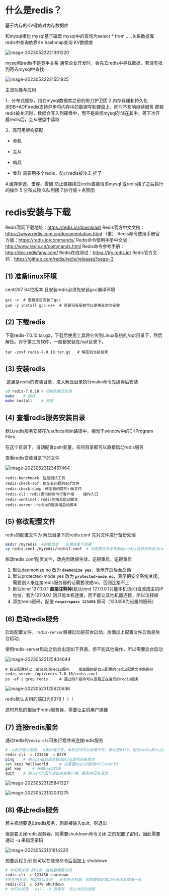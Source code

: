 # 什么是redis？

基于内存的KV键值对内存数据库

和mysql相比	mysql基于磁盘
mysql中的查询为select * from .....关系数据库	redis中查询依靠KV hashmap查询	KV数据库

![image-20230522221301220](C:\Users\ljxxx\Desktop\student\java\笔记\tempphoto\image-20230522221301220.png)

mysql和redis不是竞争关系	通常企业开发时，会先去redis中寻找数据，若没有找到再去mysql中查找

![image-20230522221551925](C:\Users\ljxxx\Desktop\student\java\笔记\tempphoto\image-20230522221551925.png)



主流功能与应用

1．分布式缓存，挡在mysql数据库之前的带刀护卫团
2.内存存储和持久化(RDB+AOF)redis支持异步将内存中的数据写到硬盘上，同时不影响继续服务
即若redis被关闭时，数据会写入到硬盘中，而不是麻烦mysql存储在其中，等下次开启redis后，会从硬盘中读取

3．高可用架构搭配

- 单机

- 主从	

- 哨兵

- 集群   需要用多个redis，防止redis被攻击 挂了

  

4.缓存穿透、击穿、雪崩    防止直接绕过redis直接请求mysql 或redis挂了之后执行的操作
5.分布式锁
6.队列团
7.排行版＋点赞团



# redis安装与下载

Redis官网下载地址：https://redis.io/download/
Redis官方中文文档：https://www.redis.com.cn/documentation.html	（重）
Redis命令使用手册官方版：https://redis.io/commands/
Redis命令使用手册中文版：http://www.redis.cn/commands.html
Redis命令参考手册：http://doc.redisfans.com/
Redis在线测试：https://try.redis.io/
Redis官方文档：https://github.com/redis/redis/releases?page=3



## (1) 准备linux环境

centOS7 64位版本	且安装redis必须先安装gcc编译环境

```shell
gcc -v	# 查看是否安装了gcc
yum -y install gcc-c++	# 若是没有安装可以使用此命令安装
```

## **(2) 下载redis**

​	下载redis-7.0.10.tar.gz，下载后使用工具将它传到Linux系统的/opt目录下，然后解压。对于第三方软件，一般都安装在/opt目录下。

```shell
tar -zxvf redis-7.0.10.tar.gz	# 解压到当前目录
```

## **(3) 安装redis**

​	这里是redis的安装目录，进入解压目录执行make命令先编译后安装

```sh
cd redis-7.0.10	# 切换到解压目录
make	# 编译
make install	# 安装
```

## (4) 查看redis服务安装目录

默认redis服务安装在/usr/local/bin路径中，相当于window中的C:\Program Files

在这个目录下，自动配置path变量，任何目录都可以直接启动redis服务

查看redis安装目录下的文件

![image-20230523123457464](C:\Users\ljxxx\Desktop\student\java\笔记\tempphoto\image-20230523123457464.png)

```
redis-benchmark：性能测试工具
redis-check-aof：修复有问题的aof文件
redis-check-dump：修复有问题的rdb文件
redis-cli：redis提供的命令行客户端	操作入口
redis-sentinel：redis的哨兵启动脚本
redis-server：redis的服务端启动脚本
```

## **(5) 修改配置文件**

redis的配置文件为 解压目录下的redis.conf
先对文件进行备份处理

```sh
mkdir /myredis	#创建目录	在根目录下创建
cp redis.conf /myredis/redis7.conf	# 将配置文件复制到myredis目录并命名为redis7.conf
```

修改redis.conf配置文件，改完后确保生效，记得重启，记得重启

1.  默认daemonize no 改为 **`daemonize yes`**，表示开启后台启动
2.  默认protected-mode yes 改为 **`protected-mode no`**，表示把安全系统关闭，需要别人来连接redis服务器的话需要改成no，否则连接不上
3.  默认bind 127.0.0.1 **直接注释掉**(默认bind 127.0.0.1只能本机访问)或改成主机IP地址，若为127.0.0.1 则只能本机连接，而不能让其他机器连接，所以注释掉
4.  添加redis密码，配置 **`requirepass 123456`** 即可（123456为设置的密码）



## **(6) 启动redis服务**

启动配置文件，`redis-server`直接启动是前台启动，后面加上配置文件启动是后台启动。

使用redis-server启动之后会出现如下界面，但不能其他操作，所以需要后台启动

![image-20230523125404644](C:\Users\ljxxx\Desktop\student\java\笔记\tempphoto\image-20230523125404644.png)

```shell
# 指定配置启动：后台启动redis服务	后面跟的是自己配置的redis配置文件路路径
redis-server /opt/redis-7.0.10/redis.conf	
ps -ef | grep redis		# 通过则个指令可以查看正在运行的redis服务
```

![image-20230523125620636](C:\Users\ljxxx\Desktop\student\java\笔记\tempphoto\image-20230523125620636.png)

redis默认占用的端口为6379！！！

这时开启的相当于redis服务器，需要让主机用户连接

## **(7) 连接redis服务**

通过redis的`redis-cli`可执行程序来连接redis服务

```sh
# -a表示输入密码，-p表示端口号，本机访问可以省略不写，默认是6379，因为redis默认占用本机端口为6379
redis-cli -a 123456 -p 6379	
ping	# 输入ping后回车输出pong说明连接成功
set key1 helloworld		# 设置键key1的值为helloworld
get key		# 获取key1的值
quit	# 输入quit回车退出前台客户端，服务并没有退出
```

![image-20230523125841327](C:\Users\ljxxx\Desktop\student\java\笔记\tempphoto\image-20230523125841327.png)

![image-20230523132031275](C:\Users\ljxxx\Desktop\student\java\笔记\tempphoto\image-20230523132031275.png)



## **(8) 停止redis服务**

若主机想要退出redis服务，则直接输入quit，则退出

但是要关闭redis服务器，则需要shutdown命令关闭 之前配置了密码，因此需要通过 -u 来指定密码



![image-20230523131814220](C:\Users\ljxxx\Desktop\student\java\笔记\tempphoto\image-20230523131814220.png)



想要远程关闭	则可以在登录命令后面加上 shutdown

```sh
# 单实例关闭	即只有一台机器需要关闭
redis-cli -u 123456 shutdown 	
#多实例关闭，指定端口关闭	若有多台机器，则需要指定端口号关闭具体哪一台
redis-cli -p 6379 shutdown
# 也可以使用   kill -9 进程号  终止对应的进程
```



